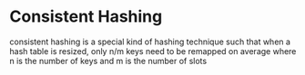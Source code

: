 # Consistent Hashing

consistent hashing is a special kind of hashing technique such that when a hash table is resized, only n/m keys need to be remapped on average where n is the number of keys and m is the number of slots
